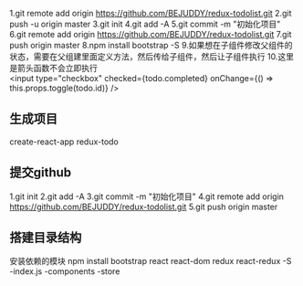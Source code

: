 
1.git remote add origin https://github.com/BEJUDDY/redux-todolist.git
2.git push -u origin master
3.git init
4.git add -A
5.git commit -m "初始化项目"
6.git remote add origin https://github.com/BEJUDDY/redux-todolist.git
7.git push origin master
8.npm install bootstrap -S
9.如果想在子组件修改父组件的状态，需要在父组建里面定义方法，然后传给子组件，然后让子组件执行
10.这里是箭头函数不会立即执行    
  <input type="checkbox" checked={todo.completed} onChange={() => this.props.toggle(todo.id)} />   

## 生成项目

  create-react-app redux-todo

## 提交github

  1.git init
  2.git add -A
  3.git commit -m "初始化项目"
  4.git remote add origin https://github.com/BEJUDDY/redux-todolist.git
  5.git push origin master

## 搭建目录结构

  安装依赖的模块
  npm install bootstrap react react-dom redux react-redux -S
  -index.js
  -components
  -store






